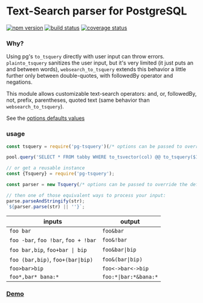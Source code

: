 # Text-Search parser for PostgreSQL

[![npm version][npm-image]][npm-url]
[![build status][travis-image]][travis-url]
[![coverage status][codecov-image]][codecov-url]

### Why?

Using pg's `to_tsquery` directly with user input can throw errors. `plainto_tsquery` sanitizes the user input, but it's very limited (it just puts an and between words), `websearch_to_tsquery` extends this behavior a little further only between double-quotes, with followedBy operator and negations.

This module allows customizable text-search operators: and, or, followedBy, not, prefix, parentheses, quoted text (same behavior than `websearch_to_tsquery`).

See the [options defaults values](index.js#L52-L61)

### usage
```js
const tsquery = require('pg-tsquery')(/* options can be passed to override the defaults */);

pool.query('SELECT * FROM tabby WHERE to_tsvector(col) @@ to_tsquery($1)', [tsquery(str)]);

// or get a reusable instance
const {Tsquery} = require('pg-tsquery');

const parser = new Tsquery(/* options can be passed to override the defaults */);

// then one of those equivalent ways to process your input:
parse.parseAndStringify(str);
`${parser.parse(str) || ''}`;
```



| inputs | output |
| --- | --- |
| `foo bar` | `foo&bar` |
| `foo -bar`, `foo !bar`, `foo + !bar` | `foo&!bar` |
| `foo bar,bip`, `foo+bar \| bip` | `foo&bar\|bip` |
| `foo (bar,bip)`, `foo+(bar\|bip)` | `foo&(bar\|bip)` |
| `foo>bar>bip` | `foo<->bar<->bip` |
| `foo*,bar* bana:*` | `foo:*\|bar:*&bana:*` |


### [Demo](https://caub.github.io/pg-tsquery)

[npm-image]: https://img.shields.io/npm/v/pg-tsquery.svg?style=flat-square
[npm-url]: https://www.npmjs.com/package/pg-tsquery
[travis-image]: https://img.shields.io/travis/caub/pg-tsquery.svg?style=flat-square
[travis-url]: https://travis-ci.org/caub/pg-tsquery
[codecov-image]: https://img.shields.io/codecov/c/github/caub/pg-tsquery.svg?style=flat-square
[codecov-url]: https://codecov.io/gh/caub/pg-tsquery
